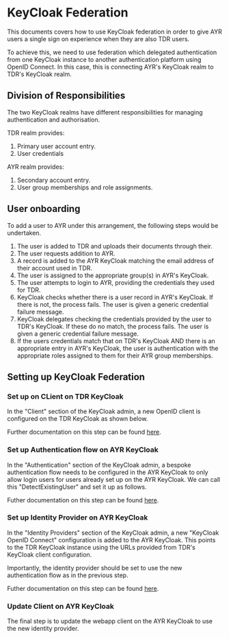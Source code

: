 # KeyCloak Federation

This documents covers how to use KeyCloak federation in order to give AYR users a single sign on experience when they are also TDR users.

To achieve this, we need to use federation which delegated authentication from one KeyCloak instance to another authentication platform using OpenID Connect. In this case, this is connecting AYR's KeyCloak realm to TDR's KeyCloak realm.

## Division of Responsibilities

The two KeyCloak realms have different responsibilities for managing authentication and authorisation.

TDR realm provides:
1. Primary user account entry.
2. User credentials

AYR realm provides:
1. Secondary account entry.
2. User group memberships and role assignments.

## User onboarding

To add a user to AYR under this arrangement, the following steps would be undertaken.

1. The user is added to TDR and uploads their documents through their.
2. The user requests addition to AYR.
3. A record is added to the AYR KeyCloak matching the email address of their account used in TDR.
4. The user is assigned to the appropriate group(s) in AYR's KeyCloak.
5. The user attempts to login to AYR, providing the credentials they used for TDR.
6. KeyCloak checks whether there is a user record in AYR's KeyCloak. If there is not, the process fails. The user is given a generic credential failure message.
7. KeyCloak delegates checking the credentials provided by the user to TDR's KeyCloak. If these do no match, the process fails. The user is given a generic credential failure message.
8. If the users credentials match that on TDR's KeyCloak AND there is an appropriate entry in AYR's KeyCloak, the user is authentication with the appropriate roles assigned to them for their AYR group memberships.

## Setting up KeyCloak Federation

### Set up on CLient on TDR KeyCloak

In the "Client" section of the KeyCloak admin, a new OpenID client is configured on the TDR KeyCloak as shown below.

Further documentation on this step can be found [here](https://www.keycloak.org/docs/latest/server_admin/#_oidc_clients).

### Set up Authentication flow on AYR KeyCloak

In the "Authentication" section of the KeyCloak admin, a bespoke authentication flow needs to be configured in the AYR KeyCloak to only allow login users for users already set up on the AYR KeyCloak. We can call this "DetectExistingUser" and set it up as follows.

Futher documentation on this step can be found [here](https://www.keycloak.org/docs/latest/server_admin/#_disabling_automatic_user_creation).

### Set up Identity Provider on AYR KeyCloak

In the "Identity Providers" section of the KeyCloak admin, a new "KeyCloak OpenID Connect" configuration is added to the AYR KeyCloak. This points to the TDR KeyCloak instance using the URLs provided from TDR's KeyCloak client configuration. 

Importantly, the identity provider should be set to use the new authentication flow as in the previous step.

Futher documentation on this step can be found [here](https://www.keycloak.org/docs/latest/server_admin/#_identity_broker_oidc).

### Update Client on AYR KeyCloak

The final step is to update the webapp client on the AYR KeyCloak to use the new identity provider.

